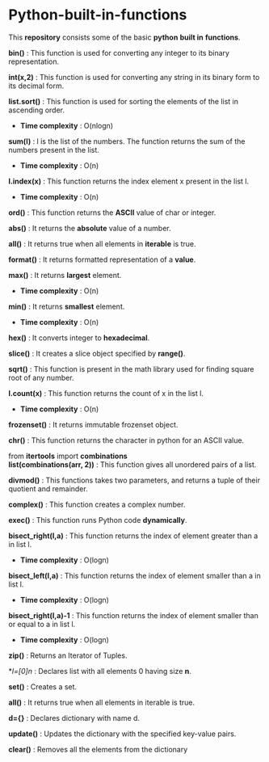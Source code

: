 # **Python-built-in-functions**
This **repository** consists some of the basic **python** **built in** **functions**.

**bin()** : This function is used for converting any integer to its binary representation.

**int(x,2)** : This function is used for converting any string in its binary form to its decimal form.

**list.sort()** : This function is used for sorting the elements of the list in ascending order.
  - **Time complexity** : O(nlogn)

**sum(l)** : l is the list of the numbers. The function returns the sum of the numbers present in the list.
  - **Time complexity** : O(n)

**l.index(x)** : This function returns the index element x present in the list l.
  - **Time complexity** : O(n)

**ord()** : This function returns the **ASCII** value of char or integer.

**abs()** : It returns the **absolute** value of a number.

**all()** : It returns true when all elements in **iterable** is true.

**format()** : It returns formatted representation of a **value**.

**max()** : It returns **largest** element.
  - **Time complexity** : O(n)

**min()** : It returns **smallest** element.
  - **Time complexity** : O(n)

**hex()** : It converts integer to **hexadecimal**.

**slice()** : It creates a slice object specified by **range()**.

**sqrt()** : This function is present in the math library used for finding square root of any number.

**l.count(x)** : This function returns the count of x in the list l.
  - **Time complexity** : O(n)

**frozenset()** : It returns immutable frozenset object.

**chr()** : This function returns the character in python for an ASCII value.

from **itertools** import **combinations**  
**list(combinations(arr, 2))** : This function gives all unordered pairs of a list.  

**divmod()** : This functions takes two parameters, and returns a tuple of their quotient and remainder.  

**complex()** : This function creates a complex number.  

**exec()** : This function runs Python code **dynamically**.

**bisect_right(l,a)** : This function returns the index of element greater than a in list l.
  - **Time complexity** : O(logn)

**bisect_left(l,a)** : This function returns the index of element smaller than a in list l.
  - **Time complexity** : O(logn)

**bisect_right(l,a)-1** : This function returns the index of element smaller than or equal to a in list l.
  - **Time complexity** : O(logn)

**zip()** : Returns an Iterator of Tuples.

**l=[0]*n** : Declares list with all elements 0 having size **n**.

**set()** : Creates a set.

**all()** : It returns true when all elements in iterable is true.

**d={}** : Declares dictionary with name d.

**update()** :  Updates the dictionary with the specified key-value pairs.

**clear()**	: Removes all the elements from the dictionary

